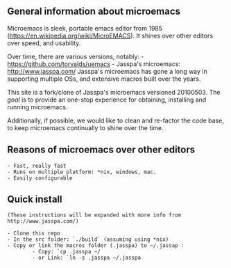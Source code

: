 ## General information about microemacs

Microemacs is sleek, portable emacs editor from 1985
(https://en.wikipedia.org/wiki/MicroEMACS). It shines over other editors
over speed, and usability. 

Over time, there are various versions, notably:
    - https://github.com/torvalds/uemacs
    - Jasspa's microemacs: http://www.jasspa.com/ Jasspa's microemacs
        has gone a long way in supporting multiple OSs, and extensive
        macros built over the years.

This site is a fork/clone of Jasspa's microemacs versioned 20100503. The
*goal* is to provide an one-stop experience for obtaining, installing and
running microemacs. 

Additionally, if possible, we would like to clean and re-factor the code 
base, to keep microemacs continually to shine over the time.

## Reasons of microemacs over other editors
    - Fast, really fast
    - Runs on multiple platform: *nix, windows, mac.
    - Easily configurable

## Quick install
    (These instructions will be expanded with more info from http://www.jasspa.com/)

    - Clone this repo
    - In the src folder: `./build` (assuming using *nix)
    - Copy or link the macros folder (.jasspa) to ~/.jassap :
            - Copy: `cp .jasspa ~/
            - or Link: `ln -s .jasspa ~/.jasspa 


